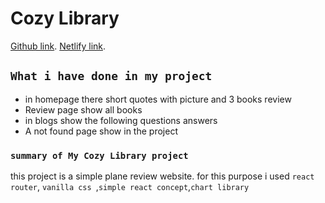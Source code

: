 # Cozy Library

[Github link](https://github.com/facebook/create-react-app).
[Netlify link](https://github.com/facebook/create-react-app).

## `What i have done in my project`
* in homepage there short quotes with picture and 3 books review
* Review page show all books
* in blogs show the following questions answers
* A not found page show in the project



### `summary of My Cozy Library project`

this project is a simple plane review website. for this purpose i used `react router`, `vanilla css `,`simple react concept`,`chart library` 
